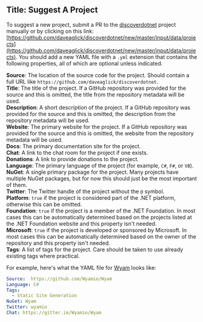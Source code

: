 Title: Suggest A Project
---
To suggest a new project, submit a PR to the [discoverdotnet](https://github.com/daveaglick/discoverdotnet) project manually or by clicking on this link: [https://github.com/daveaglick/discoverdotnet/new/master/input/data/projects](https://github.com/daveaglick/discoverdotnet/new/master/input/data/projects). You should add a new YAML file with a `.yml` extension that contains the following properties, all of which are optional unless indicated.

**Source**: The location of the source code for the project. Should contain a full URL like `https://github.com/daveaglick/discoverdotnet`.  
**Title**: The title of the project. If a GitHub repository was provided for the source and this is omitted, the title from the repository metadata will be used.  
**Description**: A short description of the project. If a GitHub repository was provided for the source and this is omitted, the description from the repository metadata will be used.  
**Website**: The primary website for the project. If a GitHub repository was provided for the source and this is omitted, the website from the repository metadata will be used.  
**Docs**: The primary documentation site for the project.  
**Chat**: A link to the chat room for the project if one exists.  
**Donations**: A link to provide donations to the project.  
**Language**: The primary language of the project (for example, `C#`, `F#`, or `VB`).  
**NuGet**: A single primary package for the project. Many projects have multiple NuGet packages, but for now this should just be the most important of them.  
**Twitter**: The Twitter handle of the project without the `@` symbol.  
**Platform**: `true` if the project is considered part of the .NET platform, otherwise this can be omitted.  
**Foundation**: `true` if the project is a member of the .NET Foundation. In most cases this can be automatically determined based on the projects listed at the .NET Foundation website and this property isn't needed.  
**Microsoft**: `true` if the project is developed or sponsored by Microsoft. In most cases this can be automatically determined based on the owner of the repository and this property isn't needed.  
**Tags**: A list of tags for the project. Care should be taken to use already existing tags where practical.  

For example, here's what the YAML file for [Wyam](https://wyam.io) looks like:

```yaml
Source:  https://github.com/Wyamio/Wyam
Language: C#
Tags:
  - Static Site Generation
NuGet: Wyam
Twitter: wyamio
Chat: https://gitter.im/Wyamio/Wyam
```